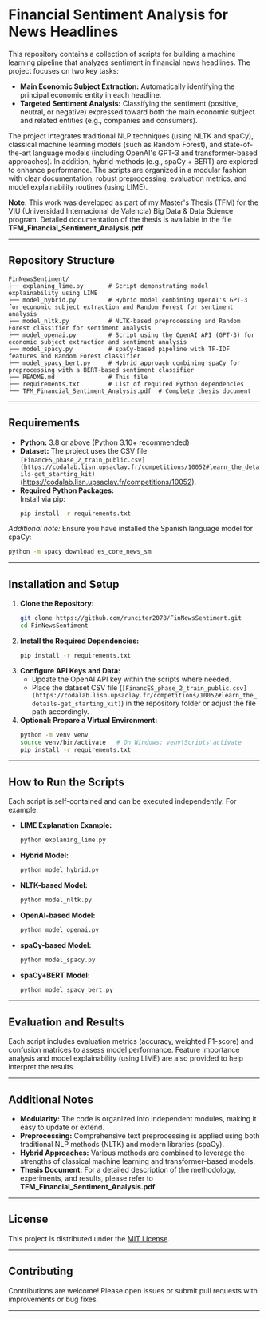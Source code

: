# Financial Sentiment Analysis for News Headlines

This repository contains a collection of scripts for building a machine learning pipeline that analyzes sentiment in financial news headlines. The project focuses on two key tasks:

- **Main Economic Subject Extraction:** Automatically identifying the principal economic entity in each headline.
- **Targeted Sentiment Analysis:** Classifying the sentiment (positive, neutral, or negative) expressed toward both the main economic subject and related entities (e.g., companies and consumers).

The project integrates traditional NLP techniques (using NLTK and spaCy), classical machine learning models (such as Random Forest), and state-of-the-art language models (including OpenAI's GPT-3 and transformer-based approaches). In addition, hybrid methods (e.g., spaCy + BERT) are explored to enhance performance. The scripts are organized in a modular fashion with clear documentation, robust preprocessing, evaluation metrics, and model explainability routines (using LIME).

**Note:** This work was developed as part of my Master's Thesis (TFM) for the VIU (Universidad Internacional de Valencia) Big Data & Data Science program. Detailed documentation of the thesis is available in the file **TFM_Financial_Sentiment_Analysis.pdf**.

---

## Repository Structure

```
FinNewsSentiment/
├── explaning_lime.py       # Script demonstrating model explainability using LIME
├── model_hybrid.py         # Hybrid model combining OpenAI's GPT-3 for economic subject extraction and Random Forest for sentiment analysis
├── model_nltk.py           # NLTK-based preprocessing and Random Forest classifier for sentiment analysis
├── model_openai.py         # Script using the OpenAI API (GPT-3) for economic subject extraction and sentiment analysis
├── model_spacy.py          # spaCy-based pipeline with TF-IDF features and Random Forest classifier
├── model_spacy_bert.py     # Hybrid approach combining spaCy for preprocessing with a BERT-based sentiment classifier
├── README.md               # This file
├── requirements.txt        # List of required Python dependencies
└── TFM_Financial_Sentiment_Analysis.pdf  # Complete thesis document
```

---

## Requirements

- **Python:** 3.8 or above (Python 3.10+ recommended)
- **Dataset:** The project uses the CSV file `[FinancES_phase_2_train_public.csv](https://codalab.lisn.upsaclay.fr/competitions/10052#learn_the_details-get_starting_kit)` (https://codalab.lisn.upsaclay.fr/competitions/10052).
- **Required Python Packages:**  
  Install via pip:
  ```bash
  pip install -r requirements.txt
  ```

*Additional note:* Ensure you have installed the Spanish language model for spaCy:
```bash
python -m spacy download es_core_news_sm
```

---

## Installation and Setup

1. **Clone the Repository:**
   ```bash
   git clone https://github.com/runciter2078/FinNewsSentiment.git
   cd FinNewsSentiment
   ```
2. **Install the Required Dependencies:**
   ```bash
   pip install -r requirements.txt
   ```
3. **Configure API Keys and Data:**
   - Update the OpenAI API key within the scripts where needed.
   - Place the dataset CSV file (`[FinancES_phase_2_train_public.csv](https://codalab.lisn.upsaclay.fr/competitions/10052#learn_the_details-get_starting_kit)`) in the repository folder or adjust the file path accordingly.
4. **Optional: Prepare a Virtual Environment:**
   ```bash
   python -m venv venv
   source venv/bin/activate   # On Windows: venv\Scripts\activate
   pip install -r requirements.txt
   ```

---

## How to Run the Scripts

Each script is self-contained and can be executed independently. For example:
- **LIME Explanation Example:**
  ```bash
  python explaning_lime.py
  ```
- **Hybrid Model:**
  ```bash
  python model_hybrid.py
  ```
- **NLTK-based Model:**
  ```bash
  python model_nltk.py
  ```
- **OpenAI-based Model:**
  ```bash
  python model_openai.py
  ```
- **spaCy-based Model:**
  ```bash
  python model_spacy.py
  ```
- **spaCy+BERT Model:**
  ```bash
  python model_spacy_bert.py
  ```

---

## Evaluation and Results

Each script includes evaluation metrics (accuracy, weighted F1-score) and confusion matrices to assess model performance. Feature importance analysis and model explainability (using LIME) are also provided to help interpret the results.

---

## Additional Notes

- **Modularity:** The code is organized into independent modules, making it easy to update or extend.
- **Preprocessing:** Comprehensive text preprocessing is applied using both traditional NLP methods (NLTK) and modern libraries (spaCy).
- **Hybrid Approaches:** Various methods are combined to leverage the strengths of classical machine learning and transformer-based models.
- **Thesis Document:** For a detailed description of the methodology, experiments, and results, please refer to **TFM_Financial_Sentiment_Analysis.pdf**.

---

## License

This project is distributed under the [MIT License](LICENSE).

---

## Contributing

Contributions are welcome! Please open issues or submit pull requests with improvements or bug fixes.

---
